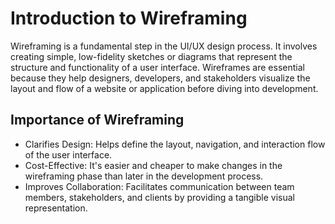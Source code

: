 # Introduction to Wireframing

Wireframing is a fundamental step in the UI/UX design process. It involves creating simple, low-fidelity sketches or diagrams that represent the structure and functionality of a user interface. Wireframes are essential because they help designers, developers, and stakeholders visualize the layout and flow of a website or application before diving into development.

## Importance of Wireframing
- Clarifies Design: Helps define the layout, navigation, and interaction flow of the user interface.
- Cost-Effective: It's easier and cheaper to make changes in the wireframing phase than later in the development process.
- Improves Collaboration: Facilitates communication between team members, stakeholders, and clients by providing a tangible visual representation.
